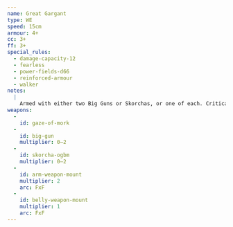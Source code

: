 ```yaml
---
name: Great Gargant
type: WE
speed: 15cm
armour: 4+
cc: 3+
ff: 3+
special_rules:
  - damage-capacity-12
  - fearless
  - power-fields-d66
  - reinforced-armour
  - walker
notes:
  |
    Armed with either two Big Guns or Skorchas, or one of each. Critical Hit Effect: The unit catches fires. Roll a D6 for each fire burning on the unit in the end phase of each turn. On a roll of 1 a second fire starts, and on a roll of 5–6 the fire is put out. Any fires not put out cause one point of damage.
weapons:
  -
    id: gaze-of-mork
  -
    id: big-gun
    multiplier: 0–2
  -
    id: skorcha-ogbm
    multiplier: 0–2
  -
    id: arm-weapon-mount
    multiplier: 2
    arc: FxF
  -
    id: belly-weapon-mount
    multiplier: 1
    arc: FxF
---
```

